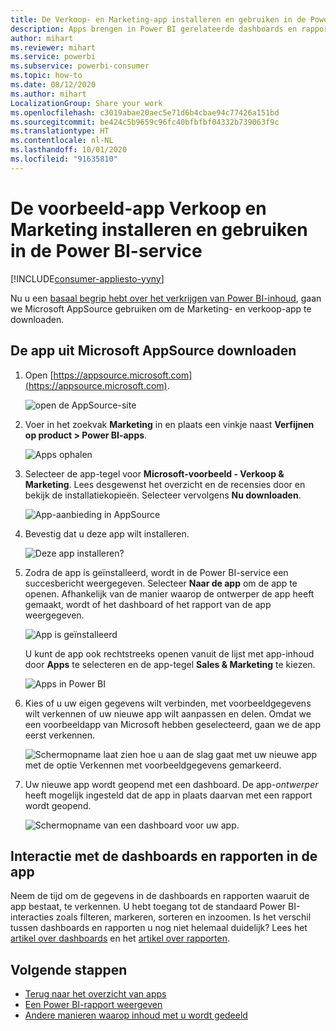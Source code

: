```yaml
---
title: De Verkoop- en Marketing-app installeren en gebruiken in de Power BI-service
description: Apps brengen in Power BI gerelateerde dashboards en rapporten allemaal op één plek samen. De verkoop-en marketing-app installeren vanuit de marketplace voor Power BI-apps.
author: mihart
ms.reviewer: mihart
ms.service: powerbi
ms.subservice: powerbi-consumer
ms.topic: how-to
ms.date: 08/12/2020
ms.author: mihart
LocalizationGroup: Share your work
ms.openlocfilehash: c3019abae20aec5e71d6b4cbae94c77426a151bd
ms.sourcegitcommit: be424c5b9659c96fc40bfbfbf04332b739063f9c
ms.translationtype: HT
ms.contentlocale: nl-NL
ms.lasthandoff: 10/01/2020
ms.locfileid: "91635810"
---
```

# <a name="install-and-use-the-sample-sales-and-marketing-app-in-the-power-bi-service"></a>De voorbeeld-app Verkoop en Marketing installeren en gebruiken in de Power BI-service

[!INCLUDE[consumer-appliesto-yyny](../includes/consumer-appliesto-yyny.md)]

Nu u een [basaal begrip hebt over het verkrijgen van Power BI-inhoud](end-user-app-view.md), gaan we Microsoft AppSource gebruiken om de Marketing- en verkoop-app te downloaden. 


## <a name="get-the-app-from-microsoft-appsource"></a>De app uit Microsoft AppSource downloaden

1. Open [https://appsource.microsoft.com](https://appsource.microsoft.com).

   ![open de AppSource-site  ](./media/end-user-app-marketing/power-bi-appsource.png)

1. Voer in het zoekvak **Marketing** in en plaats een vinkje naast  **Verfijnen op product > Power BI-apps**. 

    ![Apps ophalen  ](./media/end-user-app-marketing/power-bi-search-appsource.png)


1. Selecteer de app-tegel voor **Microsoft-voorbeeld - Verkoop & Marketing**. Lees desgewenst het overzicht en de recensies door en bekijk de installatiekopieën.  Selecteer vervolgens **Nu downloaden**.

   ![App-aanbieding in AppSource](./media/end-user-app-marketing/power-bi-app-offering.png)

1. Bevestig dat u deze app wilt installeren.

   ![Deze app installeren?](./media/end-user-app-marketing/power-bi-installs.png)

5. Zodra de app is geïnstalleerd, wordt in de Power BI-service een succesbericht weergegeven. Selecteer **Naar de app** om de app te openen. Afhankelijk van de manier waarop de ontwerper de app heeft gemaakt, wordt of het dashboard of het rapport van de app weergegeven.

    ![App is geïnstalleerd ](./media/end-user-app-marketing/power-bi-app-ready.png)

    U kunt de app ook rechtstreeks openen vanuit de lijst met app-inhoud door **Apps** te selecteren en de app-tegel **Sales & Marketing** te kiezen.

    ![Apps in Power BI](./media/end-user-app-marketing/power-bi-sales-marketing.png)


6. Kies of u uw eigen gegevens wilt verbinden, met voorbeeldgegevens wilt verkennen of uw nieuwe app wilt aanpassen en delen. Omdat we een voorbeeldapp van Microsoft hebben geselecteerd, gaan we de app eerst verkennen. 

    ![Schermopname laat zien hoe u aan de slag gaat met uw nieuwe app met de optie Verkennen met voorbeeldgegevens gemarkeerd.](./media/end-user-app-marketing/power-bi-explore-app.png)

7.  Uw nieuwe app wordt geopend met een dashboard. De app-*ontwerper* heeft mogelijk ingesteld dat de app in plaats daarvan met een rapport wordt geopend.  

    ![Schermopname van een dashboard voor uw app.](./media/end-user-app-marketing/power-bi-app-new.png)




## <a name="interact-with-the-dashboards-and-reports-in-the-app"></a>Interactie met de dashboards en rapporten in de app
Neem de tijd om de gegevens in de dashboards en rapporten waaruit de app bestaat, te verkennen. U hebt toegang tot de standaard Power BI-interacties zoals filteren, markeren, sorteren en inzoomen.  Is het verschil tussen dashboards en rapporten u nog niet helemaal duidelijk?  Lees het [artikel over dashboards](end-user-dashboards.md) en het [artikel over rapporten](end-user-reports.md).  




## <a name="next-steps"></a>Volgende stappen
* [Terug naar het overzicht van apps](end-user-apps.md)    
* [Een Power BI-rapport weergeven](end-user-report-open.md)    
* [Andere manieren waarop inhoud met u wordt gedeeld](end-user-shared-with-me.md)
